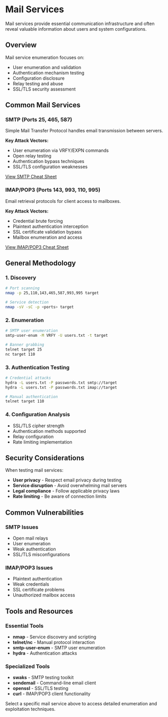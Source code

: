 # Mail Services

Mail services provide essential communication infrastructure and often reveal valuable information about users and system configurations.

## Overview

Mail service enumeration focuses on:

- User enumeration and validation
- Authentication mechanism testing
- Configuration disclosure
- Relay testing and abuse
- SSL/TLS security assessment

## Common Mail Services

### SMTP (Ports 25, 465, 587)
Simple Mail Transfer Protocol handles email transmission between servers.

**Key Attack Vectors:**
- User enumeration via VRFY/EXPN commands
- Open relay testing
- Authentication bypass techniques
- SSL/TLS configuration weaknesses

[View SMTP Cheat Sheet](smtp.md)

### IMAP/POP3 (Ports 143, 993, 110, 995)
Email retrieval protocols for client access to mailboxes.

**Key Attack Vectors:**
- Credential brute forcing
- Plaintext authentication interception
- SSL certificate validation bypass
- Mailbox enumeration and access

[View IMAP/POP3 Cheat Sheet](imap-pop3.md)

## General Methodology

### 1. Discovery
```bash
# Port scanning
nmap -p 25,110,143,465,587,993,995 target

# Service detection
nmap -sV -sC -p <ports> target
```

### 2. Enumeration
```bash
# SMTP user enumeration
smtp-user-enum -M VRFY -U users.txt -t target

# Banner grabbing
telnet target 25
nc target 110
```

### 3. Authentication Testing
```bash
# Credential attacks
hydra -L users.txt -P passwords.txt smtp://target
hydra -L users.txt -P passwords.txt imap://target

# Manual authentication
telnet target 110
```

### 4. Configuration Analysis
- SSL/TLS cipher strength
- Authentication methods supported
- Relay configuration
- Rate limiting implementation

## Security Considerations

When testing mail services:

- **User privacy** - Respect email privacy during testing
- **Service disruption** - Avoid overwhelming mail servers
- **Legal compliance** - Follow applicable privacy laws
- **Rate limiting** - Be aware of connection limits

## Common Vulnerabilities

### SMTP Issues
- Open mail relays
- User enumeration
- Weak authentication
- SSL/TLS misconfigurations

### IMAP/POP3 Issues
- Plaintext authentication
- Weak credentials
- SSL certificate problems
- Unauthorized mailbox access

## Tools and Resources

### Essential Tools
- **nmap** - Service discovery and scripting
- **telnet/nc** - Manual protocol interaction
- **smtp-user-enum** - SMTP user enumeration
- **hydra** - Authentication attacks

### Specialized Tools
- **swaks** - SMTP testing toolkit
- **sendemail** - Command-line email client
- **openssl** - SSL/TLS testing
- **curl** - IMAP/POP3 client functionality

Select a specific mail service above to access detailed enumeration and exploitation techniques.
